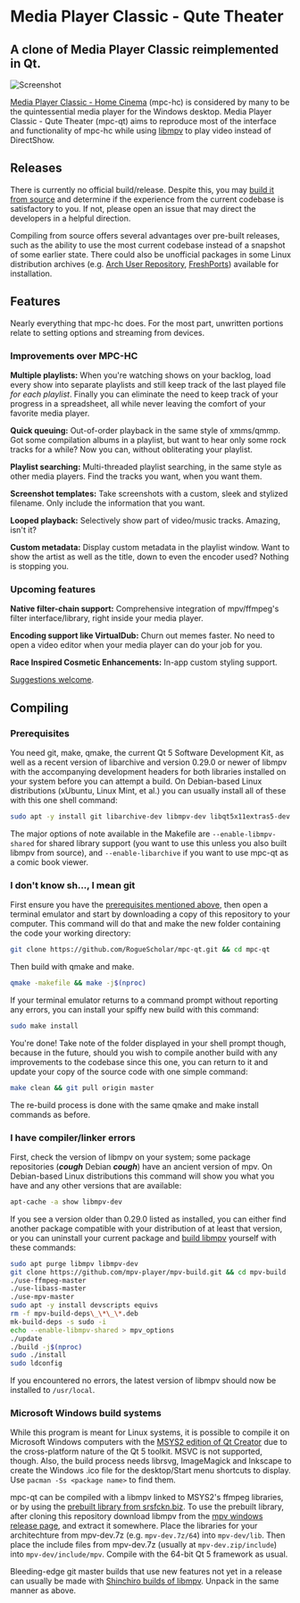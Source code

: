 # Media Player Classic - Qute Theater

## A clone of Media Player Classic reimplemented in Qt.

![Screenshot][1]

[Media Player Classic - Home Cinema][2] (mpc-hc) is considered by many to
be the quintessential media player for the Windows desktop. Media Player
Classic - Qute Theater (mpc-qt) aims to reproduce most of the interface and
functionality of mpc-hc while using [libmpv][3] to play video instead of
DirectShow.

## Releases

There is currently no official build/release. Despite this, you may [build it
from source][4] and determine if the experience from the current codebase is
satisfactory to you. If not, please open an issue that may direct the
developers in a helpful direction.

Compiling from source offers several advantages over pre-built releases, such
as the ability to use the most current codebase instead of a snapshot of some
earlier state. There could also be unofficial packages in some Linux
distribution archives (e.g. [Arch User Repository][5], [FreshPorts][6])
available for installation.

## Features

Nearly everything that mpc-hc does.  For the most part, unwritten
portions relate to setting options and streaming from devices.

### Improvements over MPC-HC

**Multiple playlists:**  When you're watching shows on your backlog, load
every show into separate playlists and still keep track of the last played
file _for each playlist_.  Finally you can eliminate the need to keep track of
your progress in a spreadsheet, all while never leaving the comfort of your
favorite media player.

**Quick queuing:**  Out-of-order playback in the same style of xmms/qmmp.
Got some compilation albums in a playlist, but want to hear only some rock
tracks for a while?  Now you can, without obliterating your playlist.

**Playlist searching:**  Multi-threaded playlist searching, in the same style
as other media players.  Find the tracks you want, when you want them.

**Screenshot templates:**  Take screenshots with a custom, sleek and stylized
filename.  Only include the information that you want.

**Looped playback:** Selectively show part of video/music tracks.  Amazing,
isn't it?

**Custom metadata:**  Display custom metadata in the playlist window.  Want to
show the artist as well as the title, down to even the encoder used?  Nothing
is stopping you.

### Upcoming features

**Native filter-chain support:**  Comprehensive integration of mpv/ffmpeg's
filter interface/library, right inside your media player.

**Encoding support like VirtualDub:**  Churn out memes faster.  No need to
open a video editor when your media player can do your job for you.

**Race Inspired Cosmetic Enhancements:**  In-app custom styling support.

[Suggestions welcome][7].

## Compiling

### Prerequisites

You need git, make, qmake, the current Qt 5 Software Development Kit, as well as
a recent version of libarchive and version 0.29.0 or newer of libmpv with the
accompanying development headers for both libraries installed on your system before
you can attempt a build.  On Debian-based Linux distributions (xUbuntu, Linux Mint,
et al.) you can usually install all of these with this one shell command:

```bash
sudo apt -y install git libarchive-dev libmpv-dev libqt5x11extras5-dev make qmake qt5-default qtcreator qttools5-dev-tools
```

The major options of note available in the Makefile are `--enable-libmpv-shared` for
shared library support (you want to use this unless you also built libmpv from source),
and `--enable-libarchive` if you want to use mpc-qt as a comic book viewer.

### I don't know sh..., I mean git

First ensure you have the [prerequisites mentioned above][8], then open a terminal
emulator and start by downloading a copy of this repository to your computer. This
command will do that and make the new folder containing the code your working
directory:

```bash
git clone https://github.com/RogueScholar/mpc-qt.git && cd mpc-qt
```

Then build with qmake and make.

```bash
qmake -makefile && make -j$(nproc)
```

If your terminal emulator returns to a command prompt without reporting any errors,
you can install your spiffy new build with this command:

```bash
sudo make install
```

You're done! Take note of the folder displayed in your shell prompt though, because
in the future, should you wish to compile another build with any improvements to the
codebase since this one, you can return to it and update your copy of the source code
with one simple command:

```bash
make clean && git pull origin master
```

The re-build process is done with the same qmake and make install commands as before.

### I have compiler/linker errors

First, check the version of libmpv on your system; some package repositories
(_**cough**_ Debian _**cough**_) have an ancient version of mpv. On Debian-based
Linux distributions this command will show you what you have and any other versions
that are available:

```bash
apt-cache -a show libmpv-dev
```
If you see a version older than 0.29.0 listed as installed, you can either find
another package compatible with your distribution of at least that version, or you
can uninstall your current package and [build libmpv][9] yourself with these commands:

```bash
sudo apt purge libmpv libmpv-dev
git clone https://github.com/mpv-player/mpv-build.git && cd mpv-build
./use-ffmpeg-master
./use-libass-master
./use-mpv-master
sudo apt -y install devscripts equivs
rm -f mpv-build-deps\_\*\_\*.deb
mk-build-deps -s sudo -i
echo --enable-libmpv-shared > mpv_options
./update
./build -j$(nproc)
sudo ./install
sudo ldconfig
```

If you encountered no errors, the latest version of libmpv should now be installed
to `/usr/local`.

### Microsoft Windows build systems

While this program is meant for Linux systems, it is possible to compile it on
Microsoft Windows computers with the [MSYS2 edition of Qt Creator][10] due to the
cross-platform nature of the Qt 5 toolkit. MSVC is not supported, though. Also,
the build process needs librsvg, ImageMagick and Inkscape to create the Windows
.ico file for the desktop/Start menu shortcuts to display. Use `pacman -Ss <package name>`
to find them.

mpc-qt can be compiled with a libmpv linked to MSYS2's ffmpeg libraries, or by
using the [prebuilt library from srsfckn.biz][11]. To use the prebuilt library,
after cloning this repository download libmpv from the [mpv windows release page][11],
and extract it somewhere. Place the libraries for your architechture from mpv-dev.7z
(e.g. `mpv-dev.7z/64`) into `mpv-dev/lib`. Then place the include files from mpv-dev.7z
(usually at `mpv-dev.zip/include`) into `mpv-dev/include/mpv`. Compile with the 64-bit
Qt 5 framework as usual.

Bleeding-edge git master builds that use new features not yet in a release can usually
be made with [Shinchiro builds of libmpv][12]. Unpack in the same manner as above.

[1]: https://user-images.githubusercontent.com/15098724/60409942-9040ec00-9b7a-11e9-9d0b-35f2b2579333.png
[2]: https://mpc-hc.org/
[3]: https://github.com/mpv-player/mpv
[4]: README.md#Compiling
[5]: https://aur.archlinux.org/packages/mpc-qt-git
[6]: https://www.freshports.org/multimedia/mpc-qt
[7]: https://github.com/RogueScholar/mpc-qt/issues/new
[8]: README.md#Prerequisites
[9]: https://github.com/mpv-player/mpv-build
[10]: https://wiki.qt.io/MSYS2
[11]: https://mpv.srsfckn.biz/
[12]: https://sourceforge.net/projects/mpv-player-windows/files/libmpv/
